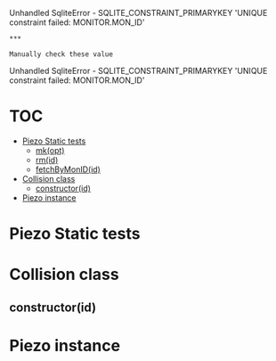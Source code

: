 Unhandled SqliteError - SQLITE_CONSTRAINT_PRIMARYKEY 'UNIQUE constraint failed: MONITOR.MON_ID'

	***

	Manually check these value
Unhandled SqliteError - SQLITE_CONSTRAINT_PRIMARYKEY 'UNIQUE constraint failed: MONITOR.MON_ID'
# TOC
   - [Piezo Static tests](#piezo-static-tests)
     - [mk(opt)](#piezo-static-tests-mkopt)
     - [rm(id)](#piezo-static-tests-rmid)
     - [fetchByMonID(id)](#piezo-static-tests-fetchbymonidid)
   - [Collision class](#collision-class)
     - [constructor(id)](#collision-class-constructorid)
   - [Piezo instance](#piezo-instance)
<a name=""></a>
 
<a name="piezo-static-tests"></a>
# Piezo Static tests
<a name="collision-class"></a>
# Collision class
<a name="collision-class-constructorid"></a>
## constructor(id)
<a name="piezo-instance"></a>
# Piezo instance
